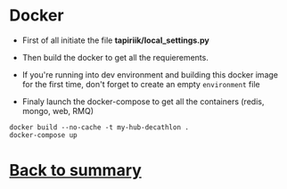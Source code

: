 # Docker
* First of all initiate the file **tapiriik/local_settings.py**
* Then build the docker to get all the requierements.

* If you're running into dev environment and building this docker image for the first time, don't forget to create an empty ```environment``` file

* Finaly launch the docker-compose to get all the containers (redis, mongo, web, RMQ)
```shell
docker build --no-cache -t my-hub-decathlon .
docker-compose up
```
# [Back to summary](000-summary.md)
